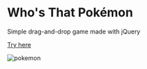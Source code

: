 # Who's That Pokémon

Simple drag-and-drop game made with jQuery

[Try here](https://student.labranet.jamk.fi/~K1407/pokemon/)

![pokemon](https://user-images.githubusercontent.com/49435568/120095929-4fb8c700-c131-11eb-87f6-6565a5573ca7.png)
